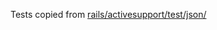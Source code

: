 Tests copied from [rails/activesupport/test/json/](https://github.com/rails/rails/tree/v5.0.2/activesupport/test/json)
